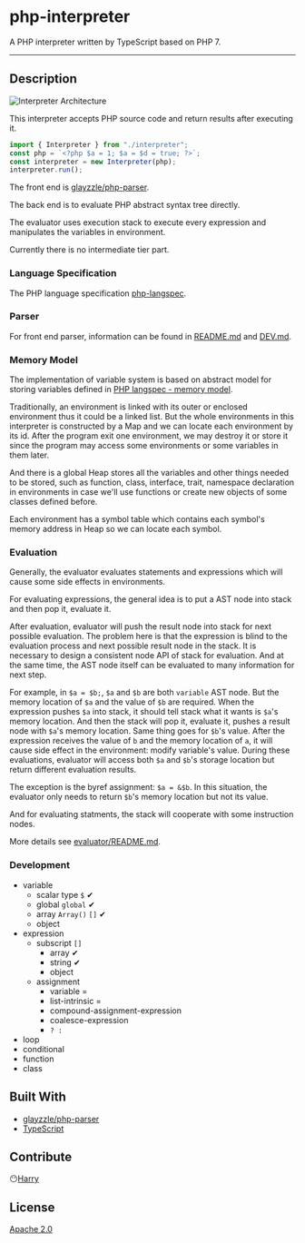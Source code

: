 # php-interpreter
A PHP interpreter written by TypeScript based on PHP 7.

---

## Description

![Interpreter Architecture](https://i.imgur.com/kQoklz4.png)

This interpreter accepts PHP source code and return results after executing it.
```typescript
import { Interpreter } from "./interpreter";
const php = `<?php $a = 1; $a = $d = true; ?>`;
const interpreter = new Interpreter(php);
interpreter.run();
```

The front end is [glayzzle/php-parser](https://github.com/glayzzle/php-parser).

The back end is to evaluate PHP abstract syntax tree directly.

The evaluator uses execution stack to execute every expression and manipulates the variables in environment.

Currently there is no intermediate tier part.

### Language Specification
The PHP language specification [php-langspec](https://github.com/php/php-langspec/blob/master/spec).

### Parser
For front end parser, information can be found in [README.md](https://github.com/eou/php-parser/blob/master/README.md) and [DEV.md](https://github.com/eou/php-parser/blob/master/DEV.md).

### Memory Model 
The implementation of variable system is based on abstract model for storing variables defined in [PHP langspec - memory model](https://github.com/php/php-langspec/blob/master/spec/04-basic-concepts.md#the-memory-model).

Traditionally, an environment is linked with its outer or enclosed environment thus it could be a linked list. But the whole environments in this interpreter is constructed by a Map and we can locate each environment by its id. After the program exit one environment, we may destroy it or store it since the program may access some environments or some variables in them later.

And there is a global Heap stores all the variables and other things needed to be stored, such as function, class, interface, trait, namespace declaration in environments in case we'll use functions or create new objects of some classes defined before.

Each environment has a symbol table which contains each symbol's memory address in Heap so we can locate each symbol.

### Evaluation
Generally, the evaluator evaluates statements and expressions which will cause some side effects in environments.

For evaluating expressions, the general idea is to put a AST node into stack and then pop it, evaluate it. 

After evaluation, evaluator will push the result node into stack for next possible evaluation. The problem here is that the expression is blind to the evaluation process and next possible result node in the stack. It is necessary to design a consistent node API of stack for evaluation. And at the same time, the AST node itself can be evaluated to many information for next step.

For example, in `$a = $b;`, `$a` and `$b` are both `variable` AST node. But the memory location of `$a` and the value of `$b` are required. When the expression pushes `$a` into stack, it should tell stack what it wants is `$a`'s memory location. And then the stack will pop it, evaluate it, pushes a result node with `$a`'s memory location. Same thing goes for `$b`'s value. After the expression receives the value of `b` and the memory location of `a`, it will cause side effect in the environment: modify variable's value. During these evaluations, evaluator will access both `$a` and `$b`'s storage location but return different evaluation results.

The exception is the byref assignment: `$a = &$b`. In this situation, the evaluator only needs to return `$b`'s memory location but not its value.

And for evaluating statments, the stack will cooperate with some instruction nodes.

More details see [evaluator/README.md](https://github.com/eou/php-interpreter/tree/master/src/interpreter/evaluator/README.md).

### Development
- variable
  - scalar type `$` ✔
  - global `global` ✔
  - array `Array()` `[]` ✔
  - object
- expression
  - subscript `[]`
    - array ✔
    - string ✔
    - object
  - assignment
    - variable =
    - list-intrinsic =
    - compound-assignment-expression
    - coalesce-expression
    - `? :`
- loop
- conditional
- function
- class

## Built With
- [glayzzle/php-parser](https://github.com/glayzzle/php-parser/)
- [TypeScript](https://www.typescriptlang.org/index.html)

## Contribute
😶[Harry](https://github.com/eou)

## License
[Apache 2.0](https://www.apache.org/licenses/LICENSE-2.0)
